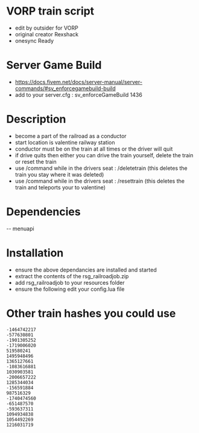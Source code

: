 # VORP train script
- edit by outsider for VORP
- original creator Rexshack
- onesync Ready
# Server Game Build
- https://docs.fivem.net/docs/server-manual/server-commands/#sv_enforcegamebuild-build
- add to your server.cfg : sv_enforceGameBuild 1436

# Description
- become a part of the railroad as a conductor
- start location is valentine railway station
- conductor must be on the train at all times or the driver will quit
- if drive quits then either you can drive the train yourself, delete the train or reset the train
- use /command while in the drivers seat : /deletetrain (this deletes the train you stay where it was deleted)
- use /command while in the drivers seat : /resettrain (this deletes the train and teleports your to valentine)

# Dependencies
-- menuapi

# Installation
- ensure the above dependancies are installed and started
- extract the contents of the rsg_railroadjob.zip
- add rsg_railroadjob to your resources folder
- ensure the following edit your config.lua file

# Other train hashes you could use
```
-1464742217
-577630801
-1901305252
-1719006020
519580241
1495948496
1365127661
-1083616881
1030903581
-2006657222
1285344034
-156591884
987516329
-1740474560
-651487570
-593637311
1094934838
1054492269
1216031719
```